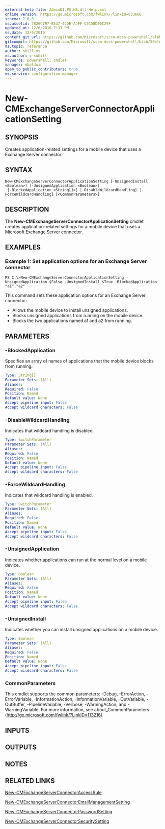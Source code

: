 ```yaml
---
external help file: AdminUI.PS.HS.dll-Help.xml
online version: https://go.microsoft.com/fwlink/?linkid=833666
schema: 2.0.0
ms.assetid: 7B26C797-B537-4CDE-A4FF-C9C58D05C29F
updated_at: 12/6/2016 7:33 PM
ms.date: 12/6/2016
content_git_url: https://github.com/Microsoft/sccm-docs-powershell/blob/master/sccm-cmdlets/ConfigurationManager/vlatest/New-CMExchangeServerConnectorApplicationSetting.md
gitcommit: https://github.com/Microsoft/sccm-docs-powershell/blob/504fd5ae0c4dcc14877d18b3f201f0c5172688ce/sccm-cmdlets/ConfigurationManager/vlatest/New-CMExchangeServerConnectorApplicationSetting.md
ms.topic: reference
author: shill-ms
ms.author: v-suhill
keywords: powershell, cmdlet
manager: mbaldwin
open_to_public_contributors: true
ms.service: configuration-manager
---
```


# New-CMExchangeServerConnectorApplicationSetting

## SYNOPSIS
Creates application-related settings for a mobile device that uses a Exchange Server connector.

## SYNTAX

```
New-CMExchangeServerConnectorApplicationSetting [-UnsignedInstall <Boolean>] [-UnsignedApplication <Boolean>]
 [-BlockedApplication <String[]>] [-DisableWildcardHandling] [-ForceWildcardHandling] [<CommonParameters>]
```

## DESCRIPTION
The **New-CMExchangeServerConnectorApplicationSetting** cmdlet creates application-related settings for a mobile device that uses a Microsoft Exchange Server connector.

## EXAMPLES

### Example 1: Set application options for an Exchange Server connector
```
PS C:\>New-CMExchangeServerConnectorApplicationSetting -UnsignedApplication $False -UnsignedInstall $True -BlockedApplication "a1","a2"
```

This command sets these application options for an Exchange Server connector: 

- Allows the mobile device to install unsigned applications.
- Blocks unsigned applications from running on the mobile device.
- Blocks the two applications named a1 and a2 from running.

## PARAMETERS

### -BlockedApplication
Specifies an array of names of applications that the mobile device blocks from running.

```yaml
Type: String[]
Parameter Sets: (All)
Aliases: 
Required: False
Position: Named
Default value: None
Accept pipeline input: False
Accept wildcard characters: False
```

### -DisableWildcardHandling
Indicates that wildcard handling is disabled.

```yaml
Type: SwitchParameter
Parameter Sets: (All)
Aliases: 
Required: False
Position: Named
Default value: None
Accept pipeline input: False
Accept wildcard characters: False
```

### -ForceWildcardHandling
Indicates that wildcard handling is enabled.

```yaml
Type: SwitchParameter
Parameter Sets: (All)
Aliases: 
Required: False
Position: Named
Default value: None
Accept pipeline input: False
Accept wildcard characters: False
```

### -UnsignedApplication
Indicates whether applications can run at the normal level on a mobile device.

```yaml
Type: Boolean
Parameter Sets: (All)
Aliases: 
Required: False
Position: Named
Default value: None
Accept pipeline input: False
Accept wildcard characters: False
```

### -UnsignedInstall
Indicates whether you can install unsigned applications on a mobile device.

```yaml
Type: Boolean
Parameter Sets: (All)
Aliases: 
Required: False
Position: Named
Default value: None
Accept pipeline input: False
Accept wildcard characters: False
```

### CommonParameters
This cmdlet supports the common parameters: -Debug, -ErrorAction, -ErrorVariable, -InformationAction, -InformationVariable, -OutVariable, -OutBuffer, -PipelineVariable, -Verbose, -WarningAction, and -WarningVariable. For more information, see about_CommonParameters (http://go.microsoft.com/fwlink/?LinkID=113216).

## INPUTS

## OUTPUTS

## NOTES

## RELATED LINKS

[New-CMExchangeServerConnectorAccessRule](xref:ConfigurationManager/vlatest/New-CMExchangeServerConnectorAccessRule.md)

[New-CMExchangeServerConnectorEmailManagementSetting](xref:ConfigurationManager/vlatest/New-CMExchangeServerConnectorEmailManagementSetting.md)

[New-CMExchangeServerConnectorPasswordSetting](xref:ConfigurationManager/vlatest/New-CMExchangeServerConnectorPasswordSetting.md)

[New-CMExchangeServerConnectorSecuritySetting](xref:ConfigurationManager/vlatest/New-CMExchangeServerConnectorSecuritySetting.md)


